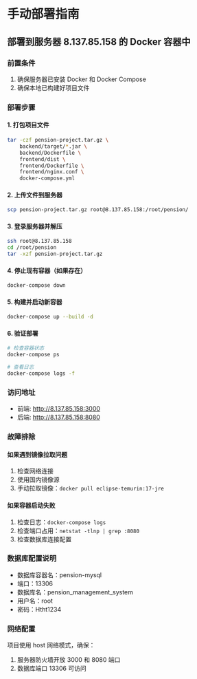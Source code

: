 # 手动部署指南

## 部署到服务器 8.137.85.158 的 Docker 容器中

### 前置条件
1. 确保服务器已安装 Docker 和 Docker Compose
2. 确保本地已构建好项目文件

### 部署步骤

#### 1. 打包项目文件
```bash
tar -czf pension-project.tar.gz \
    backend/target/*.jar \
    backend/Dockerfile \
    frontend/dist \
    frontend/Dockerfile \
    frontend/nginx.conf \
    docker-compose.yml
```

#### 2. 上传文件到服务器
```bash
scp pension-project.tar.gz root@8.137.85.158:/root/pension/
```

#### 3. 登录服务器并解压
```bash
ssh root@8.137.85.158
cd /root/pension
tar -xzf pension-project.tar.gz
```

#### 4. 停止现有容器（如果存在）
```bash
docker-compose down
```

#### 5. 构建并启动新容器
```bash
docker-compose up --build -d
```

#### 6. 验证部署
```bash
# 检查容器状态
docker-compose ps

# 查看日志
docker-compose logs -f
```

### 访问地址
- 前端: http://8.137.85.158:3000
- 后端: http://8.137.85.158:8080

### 故障排除

#### 如果遇到镜像拉取问题
1. 检查网络连接
2. 使用国内镜像源
3. 手动拉取镜像：`docker pull eclipse-temurin:17-jre`

#### 如果容器启动失败
1. 检查日志：`docker-compose logs`
2. 检查端口占用：`netstat -tlnp | grep :8080`
3. 检查数据库连接配置

### 数据库配置说明
- 数据库容器名：pension-mysql
- 端口：13306
- 数据库名：pension_management_system
- 用户名：root
- 密码：Htht1234

### 网络配置
项目使用 host 网络模式，确保：
1. 服务器防火墙开放 3000 和 8080 端口
2. 数据库端口 13306 可访问